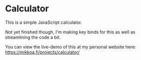 # Calculator

This is a simple JavaScript calculator.

Not yet finished though, I'm making key binds for this as well as streamlining the code a bit.

You can view the live-demo of this at my personal website here:
https://mikkoa.fi/projects/calculator/ 

